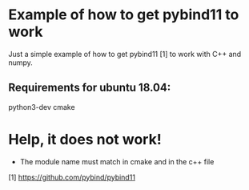 # Example of how to get pybind11 to work

Just a simple example of how to get pybind11 [1] to work with C++ and numpy.

## Requirements for ubuntu 18.04:
python3-dev
cmake

# Help, it does not work!
* The module name must match in cmake and in the c++ file

[1] https://github.com/pybind/pybind11
